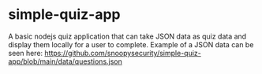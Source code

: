 # simple-quiz-app


A basic nodejs quiz application that can take JSON data as quiz data and display them locally for a user to complete. Example of a JSON data can be seen here: https://github.com/snoopysecurity/simple-quiz-app/blob/main/data/questions.json

